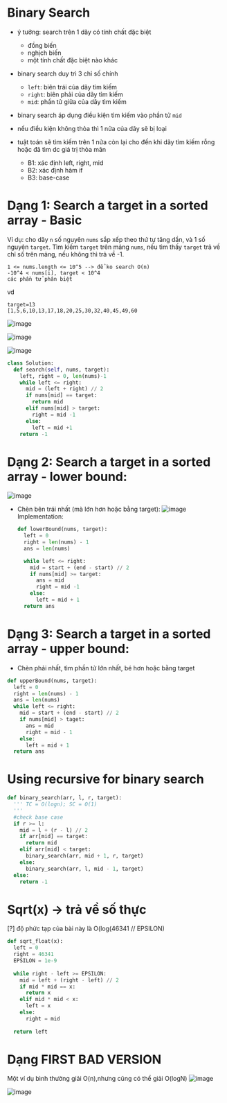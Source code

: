 # Binary Search
- ý tưởng: search trên 1 dãy có tính chất đặc biệt 
  + đồng biến
  + nghịch biến
  + một tính chất đặc biệt nào khác
- binary search duy trì 3 chỉ số chính
  + `left`: biên trái của dãy tìm kiếm
  + `right`: biên phải của dãy tìm kiếm
  + `mid`: phần tử giữa của dãy tìm kiếm
- binary search áp dụng điều kiện tìm kiếm vào phần tử `mid`
- nếu điều kiện không thỏa thì 1 nửa của dãy sẽ bị loại
- tuật toán sẽ tìm kiếm trên 1 nửa còn lại cho đến khi dãy tìm kiếm rỗng hoặc đã tìm dc giá trị thỏa mãn

  - B1: xác định left, right, mid
  - B2: xác định hàm if
  - B3: base-case

# Dạng 1: Search a target in a sorted array - Basic 
Ví dụ: cho dãy `n` số nguyên `nums` sắp xếp theo thứ tự tăng dần, và 1 số nguyên `target`. Tìm kiếm `target` trên mảng `nums`, nếu tìm thấy `target` trả về chỉ số trên mảng, nếu không thì trả về -1. 
```
1 <= nums.length <= 10^5 --> để ko search O(n)
-10^4 < nums[i], target < 10^4
các phần tử phân biệt 
```
vd 
```
target=13
[1,5,6,10,13,17,18,20,25,30,32,40,45,49,60
```
![image](https://github.com/maianhpuco/dsa-journey/assets/34562568/bf26f2e7-3eea-4071-9f16-7aec232a6ec1)

 ![image](https://github.com/maianhpuco/dsa-journey/assets/34562568/ed19ff0b-c8d0-4ef0-bdd4-eb9eefe66077)

![image](https://github.com/maianhpuco/dsa-journey/assets/34562568/c84b5787-13d9-4237-af21-85cebfc20e0e)

```python
class Solution:
  def search(self, nums, target):
    left, right = 0, len(nums)-1
    while left <= right:
      mid = (left + right) // 2
      if nums[mid] == target:
        return mid
      elif nums[mid] > target:
        right = mid -1
      else:
        left = mid +1
    return -1 
```
# Dạng 2: Search a target in a sorted array - lower bound: 
 ![image](https://github.com/maianhpuco/dsa-journey/assets/34562568/837ddd01-f11b-4edc-83e6-add3493639c6)
- Chèn bên trái nhất (mà lớn hơn hoặc bằng target): 
   ![image](https://github.com/maianhpuco/dsa-journey/assets/34562568/4056dd44-08b4-40d6-b057-ea2e39c05063)
  Implementation:
  ```python
  def lowerBound(nums, target):
    left = 0
    right = len(nums) - 1
    ans = len(nums)
  
    while left <= right:
      mid = start + (end - start) // 2
      if nums[mid] >= target:
        ans = mid
        right = mid -1
      else:
        left = mid + 1
    return ans 
  ```
  
# Dạng 3: Search a target in a sorted array - upper bound: 
 - Chèn phải nhất, tìm phần tử lớn nhất, bé hơn hoặc bằng target
```python
def upperBound(nums, target):
  left = 0
  right = len(nums) - 1
  ans = len(nums)
  while left <= right:
    mid = start + (end - start) // 2
    if nums[mid] > taget:
      ans = mid
      right = mid - 1
    else:
      left = mid + 1
  return ans 
```

# Using recursive for binary search 
```python 
def binary_search(arr, l, r, target):
  ''' TC = O(logn); SC = O(1) 
  ''' 
  #check base case
  if r >= l:  
    mid = l + (r - l) // 2
    if arr[mid] == target:
      return mid
    elif arr[mid] < target: 
      binary_search(arr, mid + 1, r, target)
    else:
      binary_search(arr, l, mid - 1, target)
  else:
    return -1 
```

# Sqrt(x) -> trả về số thực
[?] độ phức tạp của bài này là O(log(46341 // EPSILON) 
```python 
def sqrt_float(x):
  left = 0
  right = 46341 
  EPSILON = 1e-9
  
  while right - left >= EPSILON:
    mid = left + (right - left) // 2 
    if mid * mid == x:
      return x 
    elif mid * mid < x:
      left = x
    else:
      right = mid 
      
  return left
```

# Dạng FIRST BAD VERSION 

Một ví dụ bình thường giải O(n),nhưng cũng có thể giải O(logN) 
 ![image](https://github.com/maianhpuco/dsa-journey/assets/34562568/63d35833-ce3d-40e0-b7cb-24920ed7a8b1)


 ![image](https://github.com/maianhpuco/dsa-journey/assets/34562568/d78314da-54f0-4ad4-8dbb-fc320f935077)


